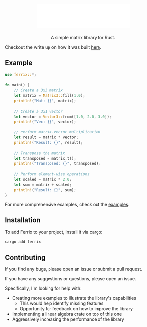 <div align="center" id="user-content-toc">
  <picture>
    <source media="(prefers-color-scheme: light)" srcset="./assets/ferrix-dark.svg">
    <img src="./assets/ferrix-light.svg" alt="Ferrix Logo" width="300">
  </picture>
  <p style="padding-top: 5px;">A simple matrix library for Rust.</p>
</div>

Checkout the write up on how it was built [here](https://www.siliconlad.com/blog/ferrix).

## Example

```rust
use ferrix::*;

fn main() {
    // Create a 3x3 matrix
    let matrix = Matrix3::fill(1.0);
    println!("Mat: {}", matrix);

    // Create a 3x1 vector
    let vector = Vector3::from([1.0, 2.0, 3.0]);
    println!("Vec: {}", vector);

    // Perform matrix-vector multiplication
    let result = matrix * vector;
    println!("Result: {}", result);

    // Transpose the matrix
    let transposed = matrix.t();
    println!("Transposed: {}", transposed);

    // Perform element-wise operations
    let scaled = matrix * 2.0;
    let sum = matrix + scaled;
    println!("Result: {}", sum);
}
```

For more comprehensive examples, check out the [examples](./examples).

## Installation

To add Ferrix to your project, install it via cargo:

```bash
cargo add ferrix
```

## Contributing

If you find any bugs, please open an issue or submit a pull request.

If you have any suggestions or questions, please open an issue.

Specifically, I'm looking for help with:
- Creating more examples to illustrate the library's capabilities
    - This would help identify missing features
    - Opportunity for feedback on how to improve the library
- Implementing a linear algebra crate on top of this one
- Aggressively increasing the performance of the library
